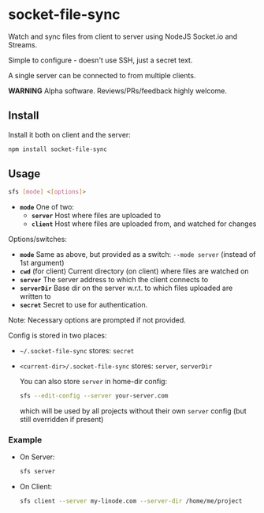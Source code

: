 # socket-file-sync

Watch and sync files from client to server using NodeJS Socket.io and Streams.

Simple to configure - doesn't use SSH, just a secret text.

A single server can be connected to from multiple clients.

**WARNING** Alpha software. Reviews/PRs/feedback highly welcome.

## Install

Install it both on client and the server:

```sh
npm install socket-file-sync
```

## Usage

```sh
sfs [mode] <[options]>
```

* **`mode`** One of two:
  * **`server`** Host where files are uploaded to
  * **`client`** Host where files are uploaded from, and watched for changes

Options/switches:

* **`mode`** Same as above, but provided as a switch: `--mode server` (instead of 1st argument)
* **`cwd`** (for client) Current directory (on client) where files are watched on
* **`server`** The server address to which the client connects to
* **`serverDir`** Base dir on the server w.r.t. to which files uploaded are written to
* **`secret`** Secret to use for authentication.

Note: Necessary options are prompted if not provided.

Config is stored in two places:

* `~/.socket-file-sync` stores: `secret`

* `<current-dir>/.socket-file-sync` stores: `server`, `serverDir`

    You can also store `server` in home-dir config:

    ```sh
    sfs --edit-config --server your-server.com
    ```

    which will be used by all projects without their own `server` config (but still overridden if present)


### Example

* On Server:

  ```sh
  sfs server
  ```

* On Client:

  ```sh
  sfs client --server my-linode.com --server-dir /home/me/project
  ```
